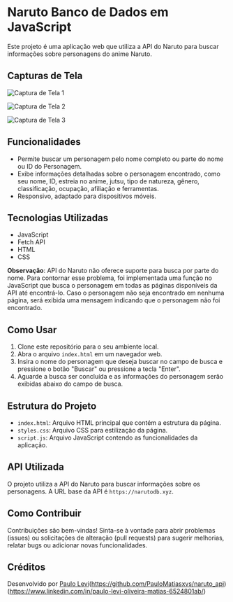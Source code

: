 # Naruto Banco de Dados em JavaScript

Este projeto é uma aplicação web que utiliza a API do Naruto para buscar informações sobre personagens do anime Naruto.

## Capturas de Tela

![Captura de Tela 1](https://blogger.googleusercontent.com/img/a/AVvXsEi6vVHFfj_LA98dT_6XSpu4sNNYEdRWvoAEDvWith5lV7vvrlPz1mUnyIRI2UBWDJ4krCjhSqBsWerN3RdHqVTWS1skQ2V2xhtpguYTaX9BAAaaQuqkBXolVOCVY_zkWE1eRMHh17P1HsGkPLJVWVMOTQfHMVfvh45AK5dCsYkNsq0PX4fsg_OujHLmXUBo)

![Captura de Tela 2](https://blogger.googleusercontent.com/img/a/AVvXsEjR88I4KUUjQmbshX78Sbx0o1CaOiBL1MORP7rIF45qTEGTmgG86H3GDqIHz2Zqo46d-xcJRcar4NPkb0tEGMX03TXvck_GqKODb7UbzTKz65CtMywM_POEC9vptSvF7buktsr40Wn0rSe-LvJstRkAPm6g-AHOk9KEyG9VNVOE1A5iUTX7Kc_HMY2c_cf0)

![Captura de Tela 3](https://blogger.googleusercontent.com/img/a/AVvXsEhLLySnSODpFGybXPVOXWY5TqTCfRPM6ECt7Vzg8-EU7_jKGSn-dfWpVqKEju1TXfdcelEKHaqqiIY7HfqOfxsMCQo57cfvvdb57Hr1nUBAAjI7Xp0D96GEiEKZ5GCjVxP4WC7tLLrCHieKKjHWsa4GvcK4cuDXYLe8tS4h9sVlPbC5hZ-jpMfuCrAmchSl)

## Funcionalidades

- Permite buscar um personagem pelo nome completo ou parte do nome ou ID do Personagem.
- Exibe informações detalhadas sobre o personagem encontrado, como seu nome, ID, estreia no anime, jutsu, tipo de natureza, gênero, classificação, ocupação, afiliação e ferramentas.
- Responsivo, adaptado para dispositivos móveis.

## Tecnologias Utilizadas

- JavaScript
- Fetch API
- HTML
- CSS

**Observação**: API do Naruto não oferece suporte para busca por parte do nome. Para contornar esse problema, foi implementada uma função no JavaScript que busca o personagem em todas as páginas disponíveis da API até encontrá-lo. Caso o personagem não seja encontrado em nenhuma página, será exibida uma mensagem indicando que o personagem não foi encontrado.

## Como Usar

1. Clone este repositório para o seu ambiente local.
2. Abra o arquivo `index.html` em um navegador web.
3. Insira o nome do personagem que deseja buscar no campo de busca e pressione o botão "Buscar" ou pressione a tecla "Enter".
4. Aguarde a busca ser concluída e as informações do personagem serão exibidas abaixo do campo de busca.

## Estrutura do Projeto

- `index.html`: Arquivo HTML principal que contém a estrutura da página.
- `styles.css`: Arquivo CSS para estilização da página.
- `script.js`: Arquivo JavaScript contendo as funcionalidades da aplicação.

## API Utilizada

O projeto utiliza a API do Naruto para buscar informações sobre os personagens. A URL base da API é `https://narutodb.xyz`.

## Como Contribuir

Contribuições são bem-vindas! Sinta-se à vontade para abrir problemas (issues) ou solicitações de alteração (pull requests) para sugerir melhorias, relatar bugs ou adicionar novas funcionalidades.

## Créditos

Desenvolvido por [Paulo Levi](https://naruto-api-ku6q.vercel.app/)(https://github.com/PauloMatiasxvs/naruto_api)(https://www.linkedin.com/in/paulo-levi-oliveira-matias-6524801ab/)
